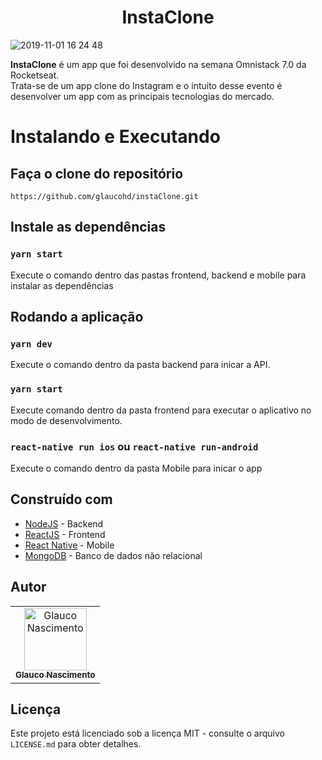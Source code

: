 <h1 align="center">
  InstaClone
</h1>


![2019-11-01 16 24 48](https://user-images.githubusercontent.com/40500767/68065388-5ee25380-fd07-11e9-9a04-72e5473a5497.gif)

 **InstaClone** é um app que foi desenvolvido na semana Omnistack 7.0 da Rocketseat.<br/>
 Trata-se de um app clone do Instagram e o intuito desse evento é desenvolver um app com as principais tecnologias do mercado.<br/>
 


# Instalando e Executando

## Faça o clone do repositório

```
https://github.com/glaucohd/instaClone.git
```

## Instale as dependências


### `yarn start`

Execute o comando dentro das pastas frontend, backend e mobile para instalar as dependências

## Rodando a aplicação



### `yarn dev`

Execute o comando dentro da pasta backend para inicar a API.


### `yarn start`

Execute comando dentro da pasta frontend para executar o aplicativo no modo de desenvolvimento.



### `react-native run ios` ou `react-native run-android`

Execute o comando dentro da pasta Mobile para inicar o app

## Construído com

- [NodeJS](https://nodejs.org/en/) - Backend
- [ReactJS](https://pt-br.reactjs.org/) - Frontend
- [React Native](https://facebook.github.io/react-native/) - Mobile
- [MongoDB](https://www.mongodb.com/) - Banco de dados não relacional


## Autor

<table>
  <tr>
    <td align="center">
      <a href="http://github.com/glaucohd/">
        <img src="https://avatars0.githubusercontent.com/u/40500767?v=4" width="100px;" alt="Glauco Nascimento"/>
        <br />
        <sub>
          <b>Glauco Nascimento</b>
        </sub>
       </a>
       <br />
    </td>
  </tr>
</table>

## Licença

Este projeto está licenciado sob a licença MIT - consulte o arquivo `LICENSE.md` para obter detalhes.
